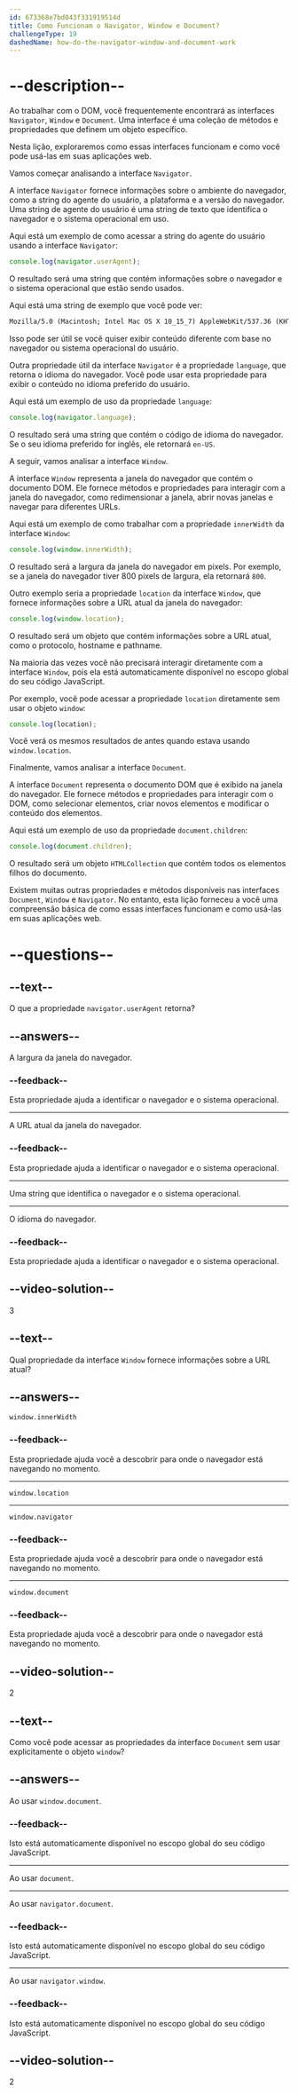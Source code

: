 ```yaml
---
id: 673368e7bd043f331919514d
title: Como Funcionam o Navigator, Window e Document?
challengeType: 19
dashedName: how-do-the-navigator-window-and-document-work
---
```


# --description--

Ao trabalhar com o DOM, você frequentemente encontrará as interfaces `Navigator`, `Window` e `Document`. Uma interface é uma coleção de métodos e propriedades que definem um objeto específico.

Nesta lição, exploraremos como essas interfaces funcionam e como você pode usá-las em suas aplicações web.

Vamos começar analisando a interface `Navigator`.

A interface `Navigator` fornece informações sobre o ambiente do navegador, como a string do agente do usuário, a plataforma e a versão do navegador. Uma string de agente do usuário é uma string de texto que identifica o navegador e o sistema operacional em uso.

Aqui está um exemplo de como acessar a string do agente do usuário usando a interface `Navigator`:

```js
console.log(navigator.userAgent);
```

O resultado será uma string que contém informações sobre o navegador e o sistema operacional que estão sendo usados.

Aqui está uma string de exemplo que você pode ver:

```md
Mozilla/5.0 (Macintosh; Intel Mac OS X 10_15_7) AppleWebKit/537.36 (KHTML, like Gecko) Chrome/128.0.0.0 Safari/537.36
```

Isso pode ser útil se você quiser exibir conteúdo diferente com base no navegador ou sistema operacional do usuário.

Outra propriedade útil da interface `Navigator` é a propriedade `language`, que retorna o idioma do navegador. Você pode usar esta propriedade para exibir o conteúdo no idioma preferido do usuário.

Aqui está um exemplo de uso da propriedade `language`:

```js
console.log(navigator.language);
```

O resultado será uma string que contém o código de idioma do navegador. Se o seu idioma preferido for inglês, ele retornará `en-US`.

A seguir, vamos analisar a interface `Window`.

A interface `Window` representa a janela do navegador que contém o documento DOM. Ele fornece métodos e propriedades para interagir com a janela do navegador, como redimensionar a janela, abrir novas janelas e navegar para diferentes URLs.

Aqui está um exemplo de como trabalhar com a propriedade `innerWidth` da interface `Window`:

```js
console.log(window.innerWidth);
```

O resultado será a largura da janela do navegador em pixels. Por exemplo, se a janela do navegador tiver 800 pixels de largura, ela retornará `800`.

Outro exemplo seria a propriedade `location` da interface `Window`, que fornece informações sobre a URL atual da janela do navegador:

```js
console.log(window.location);
```

O resultado será um objeto que contém informações sobre a URL atual, como o protocolo, hostname e pathname.

Na maioria das vezes você não precisará interagir diretamente com a interface `Window`, pois ela está automaticamente disponível no escopo global do seu código JavaScript.

Por exemplo, você pode acessar a propriedade `location` diretamente sem usar o objeto `window`:

```js
console.log(location);
```

Você verá os mesmos resultados de antes quando estava usando `window.location`.

Finalmente, vamos analisar a interface `Document`.

A interface `Document` representa o documento DOM que é exibido na janela do navegador. Ele fornece métodos e propriedades para interagir com o DOM, como selecionar elementos, criar novos elementos e modificar o conteúdo dos elementos.

Aqui está um exemplo de uso da propriedade `document.children`:

```js
console.log(document.children);
```

O resultado será um objeto `HTMLCollection` que contém todos os elementos filhos do documento.

Existem muitas outras propriedades e métodos disponíveis nas interfaces `Document`, `Window` e `Navigator`. No entanto, esta lição forneceu a você uma compreensão básica de como essas interfaces funcionam e como usá-las em suas aplicações web.

# --questions--

## --text--

O que a propriedade `navigator.userAgent` retorna?

## --answers--

A largura da janela do navegador.

### --feedback--

Esta propriedade ajuda a identificar o navegador e o sistema operacional.

---

A URL atual da janela do navegador.

### --feedback--

Esta propriedade ajuda a identificar o navegador e o sistema operacional.

---

Uma string que identifica o navegador e o sistema operacional.

---

O idioma do navegador.

### --feedback--

Esta propriedade ajuda a identificar o navegador e o sistema operacional.

## --video-solution--

3

## --text--

Qual propriedade da interface `Window` fornece informações sobre a URL atual?

## --answers--

`window.innerWidth`

### --feedback--

Esta propriedade ajuda você a descobrir para onde o navegador está navegando no momento.

---

`window.location`

---

`window.navigator`

### --feedback--

Esta propriedade ajuda você a descobrir para onde o navegador está navegando no momento.

---

`window.document`

### --feedback--

Esta propriedade ajuda você a descobrir para onde o navegador está navegando no momento.

## --video-solution--

2

## --text--

Como você pode acessar as propriedades da interface `Document` sem usar explicitamente o objeto `window`?

## --answers--

Ao usar `window.document`.

### --feedback--

Isto está automaticamente disponível no escopo global do seu código JavaScript.

---

Ao usar `document`.

---

Ao usar `navigator.document`.

### --feedback--

Isto está automaticamente disponível no escopo global do seu código JavaScript.

---

Ao usar `navigator.window`.

### --feedback--

Isto está automaticamente disponível no escopo global do seu código JavaScript.

## --video-solution--

2
